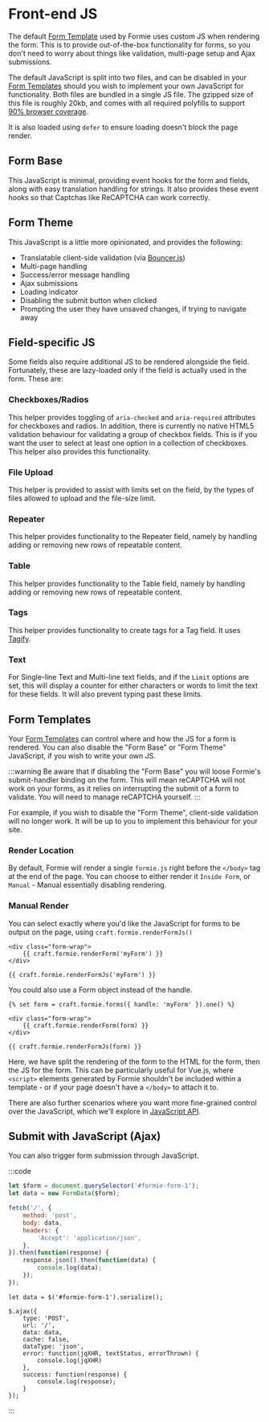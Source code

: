 # Front-end JS

The default [Form Template](docs:template-guides/form-templates) used by Formie uses custom JS when rendering the form. This is to provide out-of-the-box functionality for forms, so you don't need to worry about things like validation, multi-page setup and Ajax submissions.

The default JavaScript is split into two files, and can be disabled in your [Form Templates](docs:template-guides/form-templates) should you wish to implement your own JavaScript for functionality. Both files are bundled in a single JS file. The gzipped size of this file is roughly 20kb, and comes with all required polyfills to support [90% browser coverage](https://browserl.ist/?q=defaults).

It is also loaded using `defer` to ensure loading doesn't block the page render.

## Form Base
This JavaScript is minimal, providing event hooks for the form and fields, along with easy translation handling for strings. It also provides these event hooks so that Captchas like ReCAPTCHA can work correctly.

## Form Theme 
This JavaScript is a little more opinionated, and provides the following:

- Translatable client-side validation (via [Bouncer.js](https://github.com/cferdinandi/bouncer))
- Multi-page handling
- Success/error message handling
- Ajax submissions
- Loading indicator
- Disabling the submit button when clicked
- Prompting the user they have unsaved changes, if trying to navigate away

## Field-specific JS
Some fields also require additional JS to be rendered alongside the field. Fortunately, these are lazy-loaded only if the field is actually used in the form. These are:

### Checkboxes/Radios
This helper provides toggling of `aria-checked` and `aria-required` attributes for checkboxes and radios. In addition, there is currently no native HTML5 validation behaviour for validating a group of checkbox fields. This is if you want the user to select at least one option in a collection of checkboxes. This helper also provides this functionality.

### File Upload
This helper is provided to assist with limits set on the field, by the types of files allowed to upload and the file-size limit.

### Repeater
This helper provides functionality to the Repeater field, namely by handling adding or removing new rows of repeatable content.

### Table
This helper provides functionality to the Table field, namely by handling adding or removing new rows of repeatable content.

### Tags
This helper provides functionality to create tags for a Tag field. It uses [Tagify](https://github.com/yairEO/tagify).

### Text
For Single-line Text and Multi-line text fields, and if the `Limit` options are set, this will display a counter for either characters or words to limit the text for these fields. It will also prevent typing past these limits.

## Form Templates
Your [Form Templates](docs:template-guides/form-templates) can control where and how the JS for a form is rendered. You can also disable the "Form Base" or "Form Theme" JavaScript, if you wish to write your own JS.

:::warning
Be aware that if disabling the "Form Base" you will loose Formie's submit-handler binding on the form. This will mean reCAPTCHA will not work on your forms, as it relies on interrupting the submit of a form to validate. You will need to manage reCAPTCHA yourself.
:::

For example, if you wish to disable the "Form Theme", client-side validation will no longer work. It will be up to you to implement this behaviour for your site.

### Render Location
By default, Formie will render a single `formie.js` right before the `</body>` tag at the end of the page. You can choose to either render it `Inside Form`, or `Manual` - Manual essentially disabling rendering.

### Manual Render
You can select exactly where you'd like the JavaScript for forms to be output on the page, using `craft.formie.renderFormJs()`

```twig
<div class="form-wrap">
    {{ craft.formie.renderForm('myForm') }}
</div>

{{ craft.formie.renderFormJs('myForm') }}
```

You could also use a Form object instead of the handle.

```twig
{% set form = craft.formie.forms({ handle: 'myForm' }).one() %}

<div class="form-wrap">
    {{ craft.formie.renderForm(form) }}
</div>

{{ craft.formie.renderFormJs(form) }}
```

Here, we have split the rendering of the form to the HTML for the form, then the JS for the form. This can be particularly useful for Vue.js, where `<script>` elements generated by Formie shouldn't be included within a template - or if your page doesn't have a `</body>` to attach it to.

There are also further scenarios where you want more fine-grained control over the JavaScript, which we'll explore in [JavaScript API](docs:developers/javascript-api).

## Submit with JavaScript (Ajax)
You can also trigger form submission through JavaScript.

:::code
```js
let $form = document.querySelector('#formie-form-1');
let data = new FormData($form);

fetch('/', {
    method: 'post',
    body: data,
    headers: {
        'Accept': 'application/json',
    },
}).then(function(response) {
    response.json().then(function(data) {
        console.log(data);
    });
});
```

```jQuery
let data = $('#formie-form-1').serialize();

$.ajax({
    type: 'POST',
    url: '/',
    data: data,
    cache: false,
    dataType: 'json',
    error: function(jqXHR, textStatus, errorThrown) {
        console.log(jqXHR)
    },
    success: function(response) {
        console.log(response);
    }
});
```
:::
